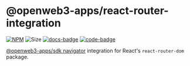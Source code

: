 # @openweb3-apps/react-router-integration

[code-badge]: https://img.shields.io/badge/source-black?logo=github

[docs-badge]: https://img.shields.io/badge/documentation-blue?logo=gitbook&logoColor=white

[code-link]: https://github.com/openweb3-io/miniapps/tree/master/packages/react-router-integration

[docs-link]: https://docs.openweb3-mini-apps.com/packages/openweb3-apps-react-router-integration

[npm-link]: https://npmjs.com/package/@openweb3-apps/react-router-integration

[npm-badge]: https://img.shields.io/npm/v/@openweb3-apps/react-router-integration?logo=npm

[size-badge]: https://img.shields.io/bundlephobia/minzip/@openweb3-apps/react-router-integration

[![NPM][npm-badge]][npm-link]
![Size][size-badge]
[![docs-badge]][docs-link]
[![code-badge]][code-link]

[@openweb3-apps/sdk navigator](https://docs.openweb3-mini-apps.com/packages/openweb3-apps-sdk/navigation)
integration for React's `react-router-dom` package.
